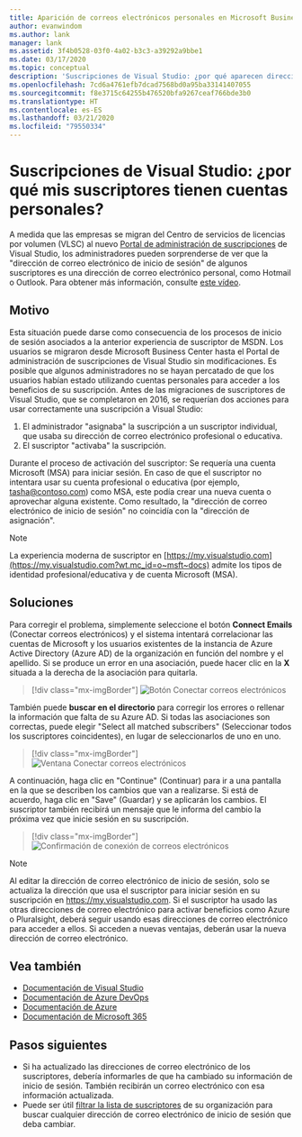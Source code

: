 ```yaml
---
title: Aparición de correos electrónicos personales en Microsoft Business Center
author: evanwindom
ms.author: lank
manager: lank
ms.assetid: 3f4b0528-03f0-4a02-b3c3-a39292a9bbe1
ms.date: 03/17/2020
ms.topic: conceptual
description: 'Suscripciones de Visual Studio: ¿por qué aparecen direcciones de Hotmail o Gmail para mis suscriptores?'
ms.openlocfilehash: 7cd6a4761efb7dcad7568bd0a95ba33141407055
ms.sourcegitcommit: f8e3715c64255b476520bfa9267ceaf766bde3b0
ms.translationtype: HT
ms.contentlocale: es-ES
ms.lasthandoff: 03/21/2020
ms.locfileid: "79550334"
---
```

# <a name="visual-studio-subscriptions--why-do-i-see-personal-accounts-for-my-subscribers"></a>Suscripciones de Visual Studio: ¿por qué mis suscriptores tienen cuentas personales?
A medida que las empresas se migran del Centro de servicios de licencias por volumen (VLSC) al nuevo [Portal de administración de suscripciones](https://manage.visualstudio.com) de Visual Studio, los administradores pueden sorprenderse de ver que la "dirección de correo electrónico de inicio de sesión" de algunos suscriptores es una dirección de correo electrónico personal, como Hotmail o Outlook.  Para obtener más información, consulte [este vídeo](https://www.youtube.com/watch?v=J61EYaVN-dQ&list=PLReL099Y5nReJhZ6o8CQFPSBgzGCHX99_&index=6).

## <a name="cause"></a>Motivo
Esta situación puede darse como consecuencia de los procesos de inicio de sesión asociados a la anterior experiencia de suscriptor de MSDN. Los usuarios se migraron desde Microsoft Business Center hasta el Portal de administración de suscripciones de Visual Studio sin modificaciones. Es posible que algunos administradores no se hayan percatado de que los usuarios habían estado utilizando cuentas personales para acceder a los beneficios de su suscripción. Antes de las migraciones de suscriptores de Visual Studio, que se completaron en 2016, se requerían dos acciones para usar correctamente una suscripción a Visual Studio:
1. El administrador "asignaba" la suscripción a un suscriptor individual, que usaba su dirección de correo electrónico profesional o educativa.
2. El suscriptor "activaba" la suscripción.

Durante el proceso de activación del suscriptor: Se requería una cuenta Microsoft (MSA) para iniciar sesión. En caso de que el suscriptor no intentara usar su cuenta profesional o educativa (por ejemplo, tasha@contoso.com) como MSA, este podía crear una nueva cuenta o aprovechar alguna existente. Como resultado, la "dirección de correo electrónico de inicio de sesión" no coincidía con la "dirección de asignación".

> [!NOTE]
> La experiencia moderna de suscriptor en [https://my.visualstudio.com](https://my.visualstudio.com?wt.mc_id=o~msft~docs) admite los tipos de identidad profesional/educativa y de cuenta Microsoft (MSA).

## <a name="solution"></a>Soluciones
Para corregir el problema, simplemente seleccione el botón **Connect Emails** (Conectar correos electrónicos) y el sistema intentará correlacionar las cuentas de Microsoft y los usuarios existentes de la instancia de Azure Active Directory (Azure AD) de la organización en función del nombre y el apellido. Si se produce un error en una asociación, puede hacer clic en la **X** situada a la derecha de la asociación para quitarla.  

> [!div class="mx-imgBorder"]
> ![Botón Conectar correos electrónicos](_img/connect-emails/connect-emails-button.png)

También puede **buscar en el directorio** para corregir los errores o rellenar la información que falta de su Azure AD. Si todas las asociaciones son correctas, puede elegir "Select all matched subscribers" (Seleccionar todos los suscriptores coincidentes), en lugar de seleccionarlos de uno en uno.  

> [!div class="mx-imgBorder"]
> ![Ventana Conectar correos electrónicos](_img/connect-emails/connect-emails-flyout.png)

A continuación, haga clic en "Continue" (Continuar) para ir a una pantalla en la que se describen los cambios que van a realizarse. Si está de acuerdo, haga clic en "Save" (Guardar) y se aplicarán los cambios. El suscriptor también recibirá un mensaje que le informa del cambio la próxima vez que inicie sesión en su suscripción.   

> [!div class="mx-imgBorder"]
> ![Confirmación de conexión de correos electrónicos](_img/connect-emails/connect-emails-confirm.png) 

> [!NOTE]
> Al editar la dirección de correo electrónico de inicio de sesión, solo se actualiza la dirección que usa el suscriptor para iniciar sesión en su suscripción en https://my.visualstudio.com. Si el suscriptor ha usado las otras direcciones de correo electrónico para activar beneficios como Azure o Pluralsight, deberá seguir usando esas direcciones de correo electrónico para acceder a ellos. Si acceden a nuevas ventajas, deberán usar la nueva dirección de correo electrónico. 

## <a name="see-also"></a>Vea también
- [Documentación de Visual Studio](https://docs.microsoft.com/visualstudio/)
- [Documentación de Azure DevOps](https://docs.microsoft.com/azure/devops/)
- [Documentación de Azure](https://docs.microsoft.com/azure/)
- [Documentación de Microsoft 365](https://docs.microsoft.com/microsoft-365/)

##  <a name="next-steps"></a>Pasos siguientes
- Si ha actualizado las direcciones de correo electrónico de los suscriptores, debería informarles de que ha cambiado su información de inicio de sesión.  También recibirán un correo electrónico con esa información actualizada.
- Puede ser útil [filtrar la lista de suscriptores](search-license.md) de su organización para buscar cualquier dirección de correo electrónico de inicio de sesión que deba cambiar.  
